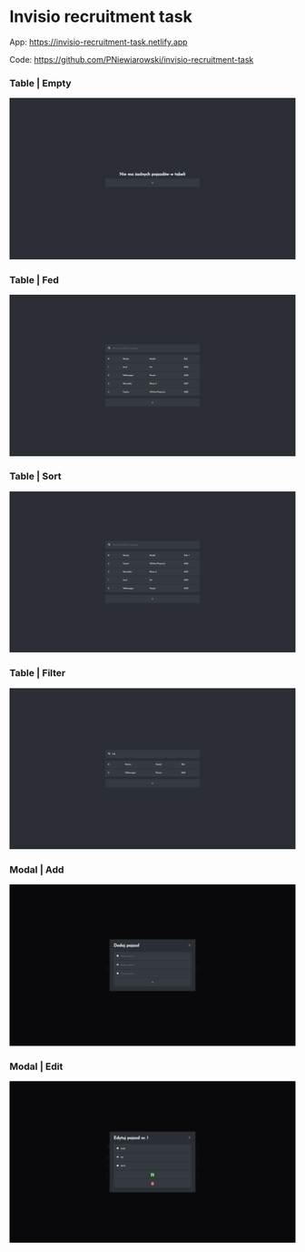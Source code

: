 # Invisio recruitment task

App: https://invisio-recruitment-task.netlify.app

Code: https://github.com/PNiewiarowski/invisio-recruitment-task

### Table | Empty
![Empty table](screenshots/empty.png)

### Table | Fed
![Fed table](screenshots/fed.png)

### Table | Sort
![Sorted table](screenshots/sort_by_year.png)

### Table | Filter
![Table pofiltrowana](screenshots/filter_by_model.png)

### Modal | Add
![Add modal](screenshots/add_modal.png)

### Modal | Edit
![Edit modal](screenshots/edit_modal.png)
